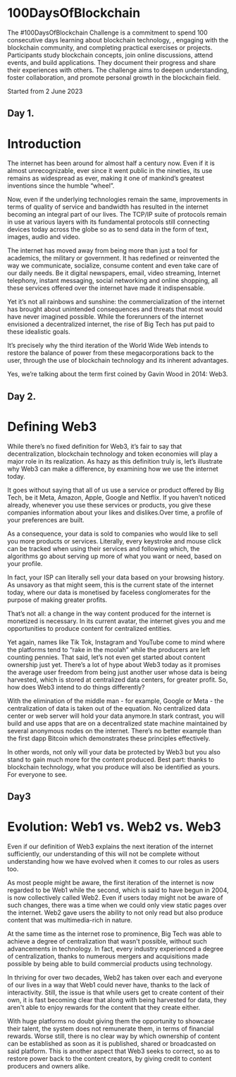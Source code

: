 # 100DaysOfBlockchain
 The #100DaysOfBlockchain Challenge is a commitment to spend 100 consecutive days learning about blockchain technology, , engaging with the blockchain community, and completing practical exercises or projects. Participants study blockchain concepts, join online discussions, attend events, and build applications. They document their progress and share their experiences with others. The challenge aims to deepen understanding, foster collaboration, and promote personal growth in the blockchain field. 
 
 Started from 2 June 2023
 
 ## Day 1.  
# Introduction
The internet has been around for almost half a century now. Even if it is almost unrecognizable, ever since it went public in the nineties, its use remains as widespread as ever, making it one of mankind’s greatest inventions since the humble “wheel”.

Now, even if the underlying technologies remain the same, improvements in terms of quality of service and bandwidth has resulted in the internet becoming an integral part of our lives. The TCP/IP suite of protocols remain in use at various layers with its fundamental protocols still connecting devices today across the globe so as to send data in the form of text, images, audio and video.

The internet has moved away from being more than just a tool for academics, the military or government. It has redefined or reinvented the way we communicate, socialize, consume content and even take care of our daily needs. Be it digital newspapers, email, video streaming, Internet telephony, instant messaging, social networking and online shopping, all these services offered over the internet have made it indispensable.

Yet it’s not all rainbows and sunshine: the commercialization of the internet has brought about unintended consequences and threats that most would have never imagined possible. While the forerunners of the internet envisioned a decentralized internet, the rise of Big Tech has put paid to these idealistic goals.

It’s precisely why the third iteration of the World Wide Web intends to restore the balance of power from these megacorporations back to the user, through the use of blockchain technology and its inherent advantages.

Yes, we’re talking about the term first coined by Gavin Wood in 2014: Web3.


## Day 2.
 # Defining Web3
 
 While there’s no fixed definition for Web3, it’s fair to say that decentralization, blockchain technology and token economies will play a major role in its realization. As hazy as this definition truly is, let’s illustrate why Web3 can make a difference, by examining how we use the internet today.

It goes without saying that all of us use a service or product offered by Big Tech, be it Meta, Amazon, Apple, Google and Netflix. If you haven’t noticed already, whenever you use these services or products, you give these companies information about your likes and dislikes.Over time, a profile of your preferences are built.



As a consequence, your data is sold to companies who would like to sell you more products or services. Literally, every keystroke and mouse click can be tracked when using their services and following which, the algorithms go about serving up more of what you want or need, based on your profile.

In fact, your ISP can literally sell your data based on your browsing history. As unsavory as that might seem, this is the current state of the internet today, where our data is monetised by faceless conglomerates for the purpose of making greater profits.

That’s not all: a change in the way content produced for the internet is monetized is necessary. In its current avatar, the internet gives you and me opportunities to produce content for centralized entities.



Yet again, names like Tik Tok, Instagram and YouTube come to mind where the platforms tend to “rake in the moolah” while the producers are left counting pennies. That said, let’s not even get started about content ownership just yet. There’s a lot of hype about Web3 today as it promises the average user freedom from being just another user whose data is being harvested, which is stored at centralized data centers, for greater profit. So, how does Web3 intend to do things differently?

With the elimination of the middle man - for example, Google or Meta - the centralization of data is taken out of the equation. No centralized data center or web server will hold your data anymore.In stark contrast, you will build and use apps that are on a decentralized state machine maintained by several anonymous nodes on the internet. There’s no better example than the first dapp Bitcoin which demonstrates these principles effectively.



In other words, not only will your data be protected by Web3 but you also stand to gain much more for the content produced. Best part: thanks to blockchain technology, what you produce will also be identified as yours. For everyone to see.



## Day3
# Evolution: Web1 vs. Web2 vs. Web3

Even if our definition of Web3 explains the next iteration of the internet sufficiently, our understanding of this will not be complete without understanding how we have evolved when it comes to our roles as users too.

As most people might be aware, the first iteration of the internet is now regarded to be Web1 while the second, which is said to have begun in 2004, is now collectively called Web2. Even if users today might not be aware of such changes, there was a time when we could only view static pages over the internet. Web2 gave users the ability to not only read but also produce content that was multimedia-rich in nature.



At the same time as the internet rose to prominence, Big Tech was able to achieve a degree of centralization that wasn't possible, without such advancements in technology. In fact, every industry experienced a degree of centralization, thanks to numerous mergers and acquisitions made possible by being able to build commercial products using technology.

In thriving for over two decades, Web2 has taken over each and everyone of our lives in a way that Web1 could never have, thanks to the lack of interactivity. Still, the issue is that while users get to create content of their own, it is fast becoming clear that along with being harvested for data, they aren't able to enjoy rewards for the content that they create either.

With huge platforms no doubt giving them the opportunity to showcase their talent, the system does not remunerate them, in terms of financial rewards. Worse still, there is no clear way by which ownership of content can be established as soon as it is published, shared or broadcasted on said platform. This is another aspect that Web3 seeks to correct, so as to restore power back to the content creators, by giving credit to content producers and owners alike.

